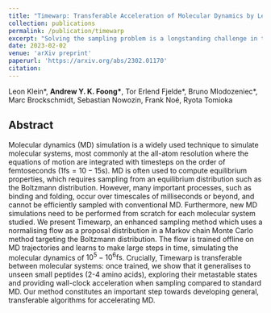 ```yaml
---
title: "Timewarp: Transferable Acceleration of Molecular Dynamics by Learning Time-Coarsened Dynamics"
collection: publications
permalink: /publication/timewarp
excerpt: "Solving the sampling problem is a longstanding challenge in the field of molecular dynamics, with crucial applications for understanding protein function and drug design. We train a generalisable normalising flow that accelerates sampling for small peptide systems."
date: 2023-02-02
venue: 'arXiv preprint'
paperurl: 'https://arxiv.org/abs/2302.01170'
citation:
---
```


Leon Klein\*, **Andrew Y. K. Foong\***, Tor Erlend Fjelde\*, Bruno Mlodozeniec\*, Marc Brockschmidt, Sebastian Nowozin, Frank Noé, Ryota Tomioka

## Abstract
Molecular dynamics (MD) simulation is a widely used technique to simulate molecular systems, most commonly at the all-atom resolution where the equations of motion are integrated with timesteps on the order of femtoseconds ($1\mathrm{fs}=10−15\mathrm{s}$). MD is often used to compute equilibrium properties, which requires sampling from an equilibrium distribution such as the Boltzmann distribution. However, many important processes, such as binding and folding, occur over timescales of milliseconds or beyond, and cannot be efficiently sampled with conventional MD. Furthermore, new MD simulations need to be performed from scratch for each molecular system studied. We present Timewarp, an enhanced sampling method which uses a normalising flow as a proposal distribution in a Markov chain Monte Carlo method targeting the Boltzmann distribution. The flow is trained offline on MD trajectories and learns to make large steps in time, simulating the molecular dynamics of $10^5−10^6\mathrm{fs}$. Crucially, Timewarp is transferable between molecular systems: once trained, we show that it generalises to unseen small peptides (2-4 amino acids), exploring their metastable states and providing wall-clock acceleration when sampling compared to standard MD. Our method constitutes an important step towards developing general, transferable algorithms for accelerating MD.
